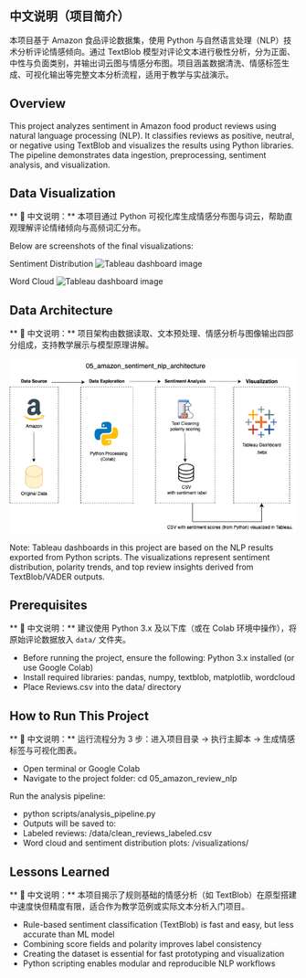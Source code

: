 ## 中文说明（项目简介）
本项目基于 Amazon 食品评论数据集，使用 Python 与自然语言处理（NLP）技术分析评论情感倾向。通过 TextBlob 模型对评论文本进行极性分析，分为正面、中性与负面类别，并输出词云图与情感分布图。项目涵盖数据清洗、情感标签生成、可视化输出等完整文本分析流程，适用于教学与实战演示。

## Overview
This project analyzes sentiment in Amazon food product reviews using natural language processing (NLP). It classifies reviews as positive, neutral, or negative using TextBlob and visualizes the results using Python libraries. The pipeline demonstrates data ingestion, preprocessing, sentiment analysis, and visualization.

## Data Visualization
** 📝 中文说明：** 本项目通过 Python 可视化库生成情感分布图与词云，帮助直观理解评论情绪倾向与高频词汇分布。

Below are screenshots of the final visualizations:

Sentiment Distribution ![Tableau dashboard image](sentiment_distribution.png)

Word Cloud ![Tableau dashboard image](wordcloud.png)

## Data Architecture
** 📝 中文说明：** 项目架构由数据读取、文本预处理、情感分析与图像输出四部分组成，支持教学展示与模型原理讲解。

![data_architecture image](amazon_sentiment_nlp_architecture.png)

Note: Tableau dashboards in this project are based on the NLP results exported from Python scripts. The visualizations represent sentiment distribution, polarity trends, and top review insights derived from TextBlob/VADER outputs.

## Prerequisites
** 📝 中文说明：** 建议使用 Python 3.x 及以下库（或在 Colab 环境中操作），将原始评论数据放入 `data/` 文件夹。

- Before running the project, ensure the following: Python 3.x installed (or use Google Colab)
- Install required libraries: pandas, numpy, textblob, matplotlib, wordcloud
- Place Reviews.csv into the data/ directory

## How to Run This Project
** 📝 中文说明：** 运行流程分为 3 步：进入项目目录 → 执行主脚本 → 生成情感标签与可视化图表。

- Open terminal or Google Colab
- Navigate to the project folder: cd 05_amazon_review_nlp

 Run the analysis pipeline: 
 
- python scripts/analysis_pipeline.py
- Outputs will be saved to:
- Labeled reviews: /data/clean_reviews_labeled.csv
- Word cloud and sentiment distribution plots: /visualizations/

## Lessons Learned
** 📝 中文说明：** 本项目揭示了规则基础的情感分析（如 TextBlob）在原型搭建中速度快但精度有限，适合作为教学范例或实际文本分析入门项目。
- Rule-based sentiment classification (TextBlob) is fast and easy, but less accurate than ML model
- Combining score fields and polarity improves label consistency
- Creating the dataset is essential for fast prototyping and visualization
- Python scripting enables modular and reproducible NLP workflows
